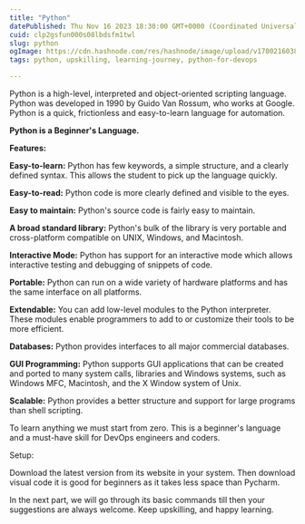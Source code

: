 ```yaml
---
title: "Python"
datePublished: Thu Nov 16 2023 18:30:00 GMT+0000 (Coordinated Universal Time)
cuid: clp2gsfun000s08lbdsfm1twl
slug: python
ogImage: https://cdn.hashnode.com/res/hashnode/image/upload/v1700216038546/d63f5e8d-00ea-474a-a774-927f1ba956d1.png
tags: python, upskilling, learning-journey, python-for-devops

---
```


Python is a high-level, interpreted and object-oriented scripting language. Python was developed in 1990 by Guido Van Rossum, who works at Google. Python is a quick, frictionless and easy-to-learn language for automation.

**Python is a Beginner's Language.**

**Features:**

**Easy-to-learn:** Python has few keywords, a simple structure, and a clearly defined syntax. This allows the student to pick up the language quickly.

**Easy-to-read:** Python code is more clearly defined and visible to the eyes.

**Easy to maintain:** Python's source code is fairly easy to maintain.

**A broad standard library:** Python's bulk of the library is very portable and cross-platform compatible on UNIX, Windows, and Macintosh.

**Interactive Mode:** Python has support for an interactive mode which allows interactive testing and debugging of snippets of code.

**Portable:** Python can run on a wide variety of hardware platforms and has the same interface on all platforms.

**Extendable:** You can add low-level modules to the Python interpreter. These modules enable programmers to add to or customize their tools to be more efficient.

**Databases:** Python provides interfaces to all major commercial databases.

**GUI Programming:** Python supports GUI applications that can be created and ported to many system calls, libraries and Windows systems, such as Windows MFC, Macintosh, and the X Window system of Unix.

**Scalable:** Python provides a better structure and support for large programs than shell scripting.

To learn anything we must start from zero. This is a beginner's language and a must-have skill for DevOps engineers and coders.

Setup:

Download the latest version from its website in your system. Then download visual code it is good for beginners as it takes less space than Pycharm.

In the next part, we will go through its basic commands till then your suggestions are always welcome. Keep upskilling, and happy learning.